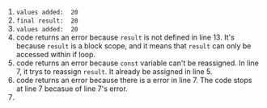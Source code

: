 1. `values added:  20` 
2. `final result:  20`
3. `values added:  20`
4. code returns an error because `result` is not defined in line 13. It's because `result` is a block scope, and it means that `result` can only be accessed within if loop.
5. code returns an error because `const` variable can't be reassigned. In line 7, it trys to reassign `result`. It already be assigned in line 5.
6. code returns an error because there is a error in line 7. The code stops at line 7 becasue of line 7's error.
7. 